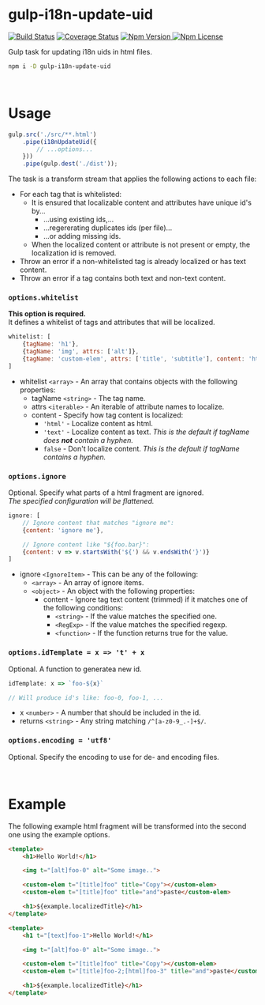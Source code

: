 # gulp-i18n-update-uid
[![Build Status](https://travis-ci.com/Netatwork-de/gulp-i18n-update-uid.svg?branch=master)](https://travis-ci.com/Netatwork-de/gulp-i18n-update-uid)
[![Coverage Status](https://coveralls.io/repos/github/Netatwork-de/gulp-i18n-update-uid/badge.svg?branch=master)](https://coveralls.io/github/Netatwork-de/gulp-i18n-update-uid?branch=master)
[![Npm Version](https://img.shields.io/npm/v/ulp-i18n-update-uid.svg) ![Npm License](https://img.shields.io/npm/l/ulp-i18n-update-uid.svg)](https://npmjs.org/package/gulp-i18n-update-uid)

Gulp task for updating i18n uids in html files.
```bash
npm i -D gulp-i18n-update-uid
```

<br>

# Usage
```js
gulp.src('./src/**.html')
    .pipe(i18nUpdateUid({
        // ...options...
    }))
    .pipe(gulp.dest('./dist'));
```

The task is a transform stream that applies the following actions to each file:
+ For each tag that is whitelisted:
    + It is ensured that localizable content and attributes have unique id's by...
        + ...using existing ids,...
        + ...regererating duplicates ids (per file)...
        + ...or adding missing ids.
    + When the localized content or attribute is not present or empty, the localization id is removed.
+ Throw an error if a non-whitelisted tag is already localized or has text content.
+ Throw an error if a tag contains both text and non-text content.

### `options.whitelist`
**This option is required.**<br>
It defines a whitelist of tags and attributes that will be localized.

```js
whitelist: [
    {tagName: 'h1'},
    {tagName: 'img', attrs: ['alt']},
    {tagName: 'custom-elem', attrs: ['title', 'subtitle'], content: 'html'}
]
```
+ whitelist `<array>` - An array that contains objects with the following properties:
    + tagName `<string>` - The tag name.
    + attrs `<iterable>` - An iterable of attribute names to localize.
    + content - Specify how tag content is localized:
        + `'html'` - Localize content as html.
        + `'text'` - Localize content as text. *This is the default if tagName does **not** contain a hyphen.*
        + `false` - Don't localize content. *This is the default if tagName contains a hyphen.*

### `options.ignore`
Optional. Specify what parts of a html fragment are ignored.<br>
*The specified configuration will be flattened.*
```js
ignore: [
    // Ignore content that matches "ignore me":
    {content: 'ignore me'},

    // Ignore content like "${foo.bar}":
    {content: v => v.startsWith('${') && v.endsWith('}')}
]
```
+ ignore `<IgnoreItem>` - This can be any of the following:
    + `<array>` - An array of ignore items.
    + `<object>` - An object with the following properties:
        + content - Ignore tag text content (trimmed) if it matches one of the following conditions:
            + `<string>` - If the value matches the specified one.
            + `<RegExp>` - If the value matches the specified regexp.
            + `<function>` - If the function returns true for the value.

### `options.idTemplate = x => 't' + x`
Optional. A function to generatea new id.
```js
idTemplate: x => `foo-${x}`

// Will produce id's like: foo-0, foo-1, ...
```
+ x `<number>` - A number that should be included in the id.
+ returns `<string>` - Any string matching `/^[a-z0-9_.-]+$/`.

### `options.encoding = 'utf8'`
Optional. Specify the encoding to use for de- and encoding files.<br>

<br>

# Example
The following example html fragment will be transformed into the second one using the example options.
```html
<template>
    <h1>Hello World!</h1>

    <img t="[alt]foo-0" alt="Some image..">

    <custom-elem t="[title]foo" title="Copy"></custom-elem>
    <custom-elem t="[title]foo" title="and">paste</custom-elem>

    <h1>${example.localizedTitle}</h1>
</template>
```
```html
<template>
    <h1 t="[text]foo-1">Hello World!</h1>

    <img t="[alt]foo-0" alt="Some image..">

    <custom-elem t="[title]foo" title="Copy"></custom-elem>
    <custom-elem t="[title]foo-2;[html]foo-3" title="and">paste</custom-elem>

    <h1>${example.localizedTitle}</h1>
</template>
```
